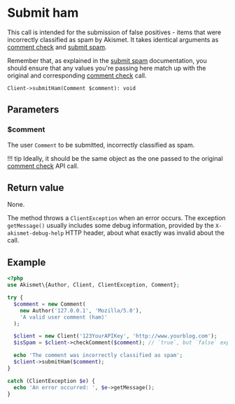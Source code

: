 # Submit ham
This call is intended for the submission of false positives - items that were incorrectly classified as spam by Akismet. It takes identical arguments as [comment check](comment_check.md) and [submit spam](submit_spam.md).

Remember that, as explained in the [submit spam](submit_spam.md) documentation, you should ensure that any values you're passing here match up with the original and corresponding [comment check](comment_check.md) call.

```
Client->submitHam(Comment $comment): void
```

## Parameters

### $comment
The user `Comment` to be submitted, incorrectly classified as spam.

!!! tip
    Ideally, it should be the same object as the one passed to the original [comment check](comment_check.md) API call.

## Return value
None.

The method throws a `ClientException` when an error occurs.
The exception `getMessage()` usually includes some debug information, provided by the `X-akismet-debug-help` HTTP header, about what exactly was invalid about the call.

## Example

```php
<?php
use Akismet\{Author, Client, ClientException, Comment};

try {
  $comment = new Comment(
    new Author('127.0.0.1', 'Mozilla/5.0'),
    'A valid user comment (ham)'
  );

  $client = new Client('123YourAPIKey', 'http://www.yourblog.com');
  $isSpam = $client->checkComment($comment); // `true`, but `false` expected.

  echo 'The comment was incorrectly classified as spam';
  $client->submitHam($comment);
}

catch (ClientException $e) {
  echo 'An error occurred: ', $e->getMessage();
}
```
